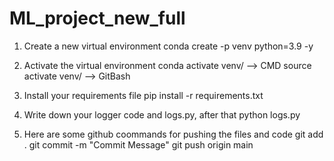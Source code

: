 # ML_project_new_full

1. Create a new virtual environment
conda create -p venv python=3.9 -y

2. Activate the virtual environment
conda activate venv/ --> CMD
source activate venv/ --> GitBash

3. Install your requirements file
pip install -r requirements.txt

4. Write down your logger code and logs.py, after that 
python logs.py

5. Here are some github coommands for pushing the files and code
git add .
git commit -m "Commit Message"
git push origin main




